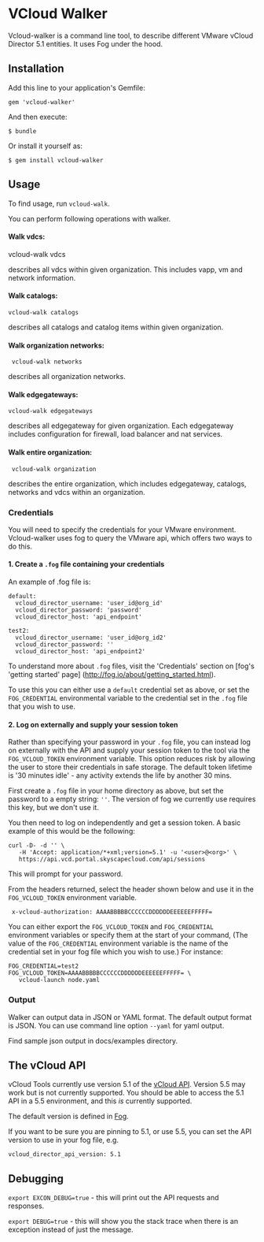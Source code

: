 # VCloud Walker

Vcloud-walker is a command line tool, to describe different VMware vCloud
Director 5.1 entities. It uses Fog under the hood.

## Installation

Add this line to your application's Gemfile:

    gem 'vcloud-walker'

And then execute:

    $ bundle

Or install it yourself as:

    $ gem install vcloud-walker

## Usage
To find usage, run `vcloud-walk`.

You can perform following operations with walker.

#### Walk vdcs:
   vcloud-walk vdcs

describes all vdcs within given organization. This includes vapp, vm and network
information.

#### Walk catalogs:
    vcloud-walk catalogs

describes all catalogs and catalog items within given organization.

#### Walk organization networks:
     vcloud-walk networks

describes all organization networks.

#### Walk edgegateways:
    vcloud-walk edgegateways

describes all edgegateway for given organization. Each edgegateway includes
configuration for firewall, load balancer and nat services.

#### Walk entire organization:
     vcloud-walk organization

describes the entire organization, which includes edgegateway, catalogs,
networks and vdcs within an organization.

### Credentials

You will need to specify the credentials for your VMware environment.
Vcloud-walker uses fog to query the VMware api,
which offers two ways to do this.

#### 1. Create a `.fog` file containing your credentials

An example of .fog file is:

````
default:
  vcloud_director_username: 'user_id@org_id'
  vcloud_director_password: 'password'
  vcloud_director_host: 'api_endpoint'

test2:
  vcloud_director_username: 'user_id@org_id2'
  vcloud_director_password: ''
  vcloud_director_host: 'api_endpoint2'
````

To understand more about `.fog` files, visit the 'Credentials' section on
[fog's 'getting started' page] (http://fog.io/about/getting_started.html).

To use this you can either use a `default` credential set as above, or set the
`FOG_CREDENTIAL` environmental variable to the credential set in the `.fog` file
that you wish to use.

#### 2. Log on externally and supply your session token

Rather than specifying your password in your `.fog` file, you can
instead log on externally with the API and supply your session token
to the tool via the `FOG_VCLOUD_TOKEN` environment variable. This
option reduces risk by allowing the user to store their credentials in
safe storage. The default token lifetime is '30 minutes idle' - any
activity extends the life by another 30 mins.

First create a `.fog` file in your home directory as above, but set the password
to a empty string: `''`. The version of fog we currently use requires this key,
but we don't use it.

You then need to log on independently and get a session token. A basic example
of this would be the following:

    curl -D- -d '' \
       -H 'Accept: application/*+xml;version=5.1' -u '<user>@<org>' \
       https://api.vcd.portal.skyscapecloud.com/api/sessions

This will prompt for your password.

From the headers returned, select the header shown below and use it in the
`FOG_VCLOUD_TOKEN` environment variable.

     x-vcloud-authorization: AAAABBBBBCCCCCCDDDDDDEEEEEEFFFFF=


You can either export the `FOG_VCLOUD_TOKEN` and `FOG_CREDENTIAL` environment
variables or specify them at the start of your command, (The value of the
`FOG_CREDENTIAL` environment variable is the name of the credential set in your
fog file which you wish to use.)  For instance:

    FOG_CREDENTIAL=test2 FOG_VCLOUD_TOKEN=AAAABBBBBCCCCCCDDDDDDEEEEEEFFFFF= \
       vcloud-launch node.yaml

### Output

Walker can output data in JSON or YAML format. The default output format is JSON.
You can use command line option ```--yaml``` for yaml output.

Find sample json output in docs/examples directory.

## The vCloud API

vCloud Tools currently use version 5.1 of the [vCloud API](http://pubs.vmware.com/vcd-51/index.jsp?topic=%2Fcom.vmware.vcloud.api.doc_51%2FGUID-F4BF9D5D-EF66-4D36-A6EB-2086703F6E37.html). Version 5.5 may work but is not currently supported. You should be able to access the 5.1 API in a 5.5 environment, and this *is* currently supported.

The default version is defined in [Fog](https://github.com/fog/fog/blob/244a049918604eadbcebd3a8eaaf433424fe4617/lib/fog/vcloud_director/compute.rb#L32).

If you want to be sure you are pinning to 5.1, or use 5.5, you can set the API version to use in your fog file, e.g.

`vcloud_director_api_version: 5.1`

## Debugging

`export EXCON_DEBUG=true` - this will print out the API requests and responses.

`export DEBUG=true` - this will show you the stack trace when there is an exception instead of just the message.
